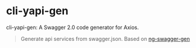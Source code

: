 # cli-yapi-gen

cli-yapi-gen: A Swagger 2.0 code generator for Axios.

> Generate api services from swagger.json. Based on [ng-swagger-gen](https://github.com/cyclosproject/ng-swagger-gen)
